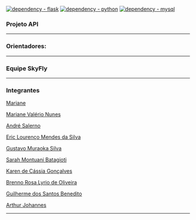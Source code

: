 [![dependency - flask](https://img.shields.io/badge/dependency-flask-blue?logo=flask&logoColor=white)](https://flask.palletsprojects.com/en/3.0.x/) [![dependency - python](https://img.shields.io/badge/dependency-python-blue?logo=python&logoColor=white)](https://www.python.org/) [![dependency - mysql](https://img.shields.io/badge/dependency-mysql-blue?logo=mysql&logoColor=white)](https://www.mysql.com/)

### **Projeto API**
---

### Orientadores:
---

### Equipe SkyFly
---

### Integrantes

<a href="https://github.com/Marianne10" target="_blank">Mariane</a>

[Mariane Valério Nunes](https://github.com/Marianne10)

[André Salerno](https://github.com/andresalerno)

[Eric Lourenço Mendes da Silva](https://github.com/ericloumendes)

[Gustavo Muraoka Silva](https://github.com/gustavomuraoka)

[Sarah Montuani Batagioti](https://github.com/SarahBatagioti)

[Karen de Cássia Gonçalves](https://github.com/karengoncalves8)

[Brenno Rosa Lyrio de Oliveira](https://github.com/BrennoLyrio)

[Guilherme dos Santos Benedito](https://github.com/gui-benedito)

[Arthur Johannes]()

---